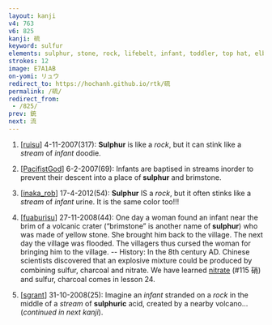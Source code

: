 ```yaml
---
layout: kanji
v4: 763
v6: 825
kanji: 硫
keyword: sulfur
elements: sulphur, stone, rock, lifebelt, infant, toddler, top hat, elbow, stream, flood
strokes: 12
image: E7A1AB
on-yomi: リュウ
redirect_to: https://hochanh.github.io/rtk/硫
permalink: /硫/
redirect_from:
 - /825/
prev: 銃
next: 流
---
```


1) [<a href="http://kanji.koohii.com/profile/ruisu">ruisu</a>] 4-11-2007(317): <strong>Sulphur</strong> is like a <em>rock</em>, but it can stink like a <em>stream</em> of <em>infant</em> doodie.

2) [<a href="http://kanji.koohii.com/profile/PacifistGod">PacifistGod</a>] 6-2-2007(69): Infants are baptised in streams inorder to prevent their descent into a place of<strong> sulphur</strong> and brimstone.

3) [<a href="http://kanji.koohii.com/profile/inaka_rob">inaka_rob</a>] 17-4-2012(54): <strong>Sulphur</strong> IS a <em>rock</em>, but it often stinks like a <em>stream</em> of <em>infant</em> urine. It is the same color too!!!

4) [<a href="http://kanji.koohii.com/profile/fuaburisu">fuaburisu</a>] 27-11-2008(44): One day a woman found an infant near the brim of a volcanic crater (“brimstone” is another name of<strong> sulphur</strong>) who was made of yellow stone. She brought him back to the village. The next day the village was flooded. The villagers thus cursed the woman for bringing him to the village. -- History: In the 8th century AD. Chinese scientists discovered that an explosive mixture could be produced by combining sulfur, charcoal and nitrate. We have learned <a href="../v4/115.html">nitrate</a> (#115 硝) and sulfur, charcoal comes in lesson 24.

5) [<a href="http://kanji.koohii.com/profile/sgrant">sgrant</a>] 31-10-2008(25): Imagine an <em>infant</em> stranded on a <em>rock</em> in the middle of a <em>stream</em> of <strong>sulphuric</strong> acid, created by a nearby volcano... (<em>continued in next kanji</em>).

